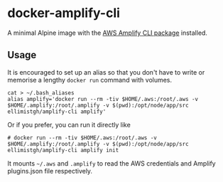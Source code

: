 # docker-amplify-cli
A minimal Alpine image with the [AWS Amplify CLI package](https://www.npmjs.com/package/@aws-amplify/cli) installed.

## Usage

It is encouraged to set up an alias so that you don't have to write or memorise a lengthy `docker run` command with volumes.

```
cat > ~/.bash_aliases
alias amplify='docker run --rm -tiv $HOME/.aws:/root/.aws -v $HOME/.amplify:/root/.amplify -v $(pwd):/opt/node/app/src ellimistgh/amplify-cli amplify'
```

Or if you prefer, you can run it directly like

```
# docker run --rm -tiv $HOME/.aws:/root/.aws -v $HOME/.amplify:/root/.amplify -v $(pwd):/opt/node/app/src ellimistgh/amplify-cli amplify init
```

It mounts `~/.aws` and `.amplify` to read the AWS credentials and Amplify plugins.json file respectively.